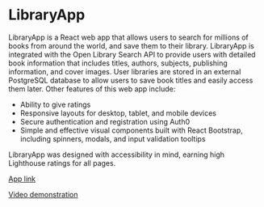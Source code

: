 # LibraryApp

LibraryApp is a React web app that allows users to search for millions of books from around the world, and save them to their library. LibraryApp is integrated with the Open Library Search API to provide users with detailed book information that includes titles, authors, subjects, publishing information, and cover images. User libraries are stored in an external PostgreSQL database to allow users to save book titles and easily access them later. Other features of this web app include:

* Ability to give ratings
* Responsive layouts for desktop, tablet, and mobile devices
* Secure authentication and registration using Auth0
* Simple and effective visual components built with React Bootstrap, including spinners, modals, and input validation tooltips

LibraryApp was designed with accessibility in mind, earning high Lighthouse ratings for all pages.

[App link](https://client-jet-zeta.vercel.app)

[Video demonstration](https://drive.google.com/file/d/1lm1VvKIP6e1EuWLk3dk2h9Fi4mPfLmnv/view?usp=sharing)
